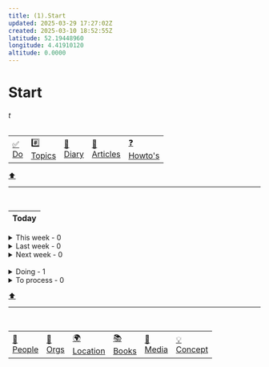 ```yaml
---
title: (1).Start
updated: 2025-03-29 17:27:02Z
created: 2025-03-10 18:52:55Z
latitude: 52.19448960
longitude: 4.41910120
altitude: 0.0000
---
```


# Start
###### t
|     |    |     |      |      |
|-----|-----|------|------|-------|
| [:white_check_mark:<br>Do](../1.Mind/%282%29.%20Do.md) | [:hash:<br>Topics](../1.Mind/Topic.md) | [:closed_book:<br>Diary](../1.Mind/Diary.md) | [:scroll:<br>Articles](../1.Mind/Article.md) | [:question:<br>Howto's](../1.Mind/Howto.md) |
[⬆️](#t)
***
<br>



<!-- note-overview-plugin
search: tag:diary tag:time.{{moments:YYYY}} tag:time.{{moments:MMMM}}
  tag:time.day_{{moments:DD}}
fields: title
alias: title AS Today
sort: title ASC
-->
| Today |
| --- |
<!--endoverview-->

<!-- note-overview-plugin
search: tag:diary tag:time.{{moments:YYYY}} tag:time.week_{{moments:WW}}
fields: title
alias: title AS This week
sort: title ASC
details:
  open: false
  summary: This week - {{count}}
-->
<details close>
<summary>This week - 0</summary>

| This week |
| --- |
</details>
<!--endoverview-->

<!-- note-overview-plugin
search: tag:diary tag:time.{{moments:YYYY modify:-1w}}
  tag:time.week_{{moments:WW modify:-1w}}
fields: title
alias: title AS Last week
sort: title ASC
details:
  open: false
  summary: Last week - {{count}}
-->
<details close>
<summary>Last week - 0</summary>

| Last week |
| --- |
</details>
<!--endoverview-->

<!-- note-overview-plugin
search: tag:diary tag:time.{{moments:YYYY modify:+1w}}
  tag:time.week_{{moments:WW modify:+1w}}
fields: title
alias: title AS Next week
sort: title ASC
details:
  open: false
  summary: Next week - {{count}}
-->
<details close>
<summary>Next week - 0</summary>

| Next week |
| --- |
</details>
<!--endoverview-->

<br>

<!-- note-overview-plugin
search: type:todo iscompleted:0 tag:todo.doing
fields: title
alias: title AS Todo
sort: title ASC
details:
  open: false
  summary: Doing - {{count}}
-->
<details close>
<summary>Doing - 1</summary>

| Todo |
| --- |
|[(A) Create your first diary note](../1.Mind/%28A%29%20Create%20your%20first%20diary%20note.md)|
</details>
<!--endoverview-->

<!-- note-overview-plugin
search: tag:to_process
fields: title
alias: title AS To process
sort: title ASC
details:
  open: false
  summary: To process - {{count}}
-->
<details close>
<summary>To process - 0</summary>

| To process |
| --- |
</details>
<!--endoverview-->

[⬆️](#t)
***
<br>



|     |     |      |      |      |      |
|-----|------|-------|------|-------|-------|
| [:couple:<br>People](../1.Mind/Person.md) | [:office:<br>Orgs](../1.Mind/Organization.md) | [:earth_africa:<br>Location](../1.Mind/Location.md) | [:books:<br>Books](../1.Mind/Book.md) | [:newspaper:<br>Media](../1.Mind/Media.md) | [:bulb:<br>Concept](../1.Mind/Concept.md) |
